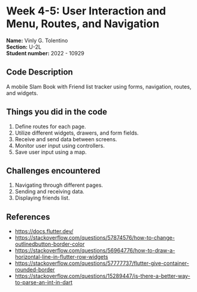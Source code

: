 # Week 4-5: User Interaction and Menu, Routes, and Navigation

**Name:** Vinly G. Tolentino<br/>
**Section:** U-2L <br/>
**Student number:** 2022 - 10929 <br/>

## Code Description

A mobile Slam Book with Friend list tracker using forms, navigation, routes, and widgets.

## Things you did in the code

1. Define routes for each page.
2. Utilize different widgets, drawers, and form fields.
3. Receive and send data between screens.
4. Monitor user input using controllers.
5. Save user input using a map.

## Challenges encountered

1. Navigating through different pages.
2. Sending and receiving data.
3. Displaying friends list.

## References
- https://docs.flutter.dev/
- https://stackoverflow.com/questions/57874576/how-to-change-outlinedbutton-border-color
- https://stackoverflow.com/questions/56964776/how-to-draw-a-horizontal-line-in-flutter-row-widgets
- https://stackoverflow.com/questions/57777737/flutter-give-container-rounded-border
- https://stackoverflow.com/questions/15289447/is-there-a-better-way-to-parse-an-int-in-dart
